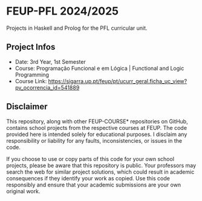 # FEUP-PFL 2024/2025
Projects in Haskell and Prolog for the PFL curricular unit.
## Project Infos
- Date: 3rd Year, 1st Semester
- Course: Programação Funcional e em Lógica | Functional and Logic Programming
- Course Link: https://sigarra.up.pt/feup/pt/ucurr_geral.ficha_uc_view?pv_ocorrencia_id=541889
## Disclaimer
This repository, along with other FEUP-COURSE* repositories on GitHub, contains school projects from the respective courses at FEUP. The code provided here is intended solely for educational purposes. I disclaim any responsibility or liability for any faults, inconsistencies, or issues in the code.

If you choose to use or copy parts of this code for your own school projects, please be aware that this repository is public. Your professors may search the web for similar project solutions, which could result in academic consequences if they identify your work as copied. Use this code responsibly and ensure that your academic submissions are your own original work.

